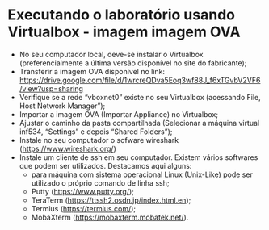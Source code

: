 # Executando o laboratório usando Virtualbox - imagem imagem OVA

* No seu computador local, deve-se instalar o Virtualbox (preferencialmente a última versão disponível no site do fabricante);
* Transferir a imagem OVA disponível no link: https://drive.google.com/file/d/1wrcreQDva5Eoq3wf88J_f6xTGvbV2VF6/view?usp=sharing
* Verifique se a rede “vboxnet0” existe no seu Virtualbox (acessando File, Host Network Manager”);
* Importar a imagem OVA (Importar Appliance) no Virtualbox;
* Ajustar o caminho da pasta compartilhada (Selecionar a máquina virtual inf534, “Settings” e depois “Shared Folders”);
* Instale no seu computador o sofware wireshark  (https://www.wireshark.org/)
* Instale um cliente de ssh em seu computador. Existem vários softwares que podem ser utilizados. Destacamos aqui alguns:
  * para máquina com sistema operacional Linux (Unix-Like) pode ser utilizado o próprio comando de linha ssh;
  * Putty (https://www.putty.org/);
  * TeraTerm (https://ttssh2.osdn.jp/index.html.en);
  * Termius (https://termius.com/);
  * MobaXterm (https://mobaxterm.mobatek.net/).
